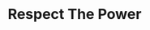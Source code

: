 <!DOCTYPE html>
<html>
<br>
  <h1 style= text-align:center; "font-size: 200%;"> <b> Respect The Power </b> </h1>






